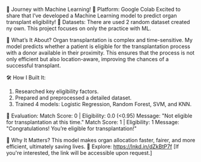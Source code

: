 🌟 Journey with Machine Learning! 🌟
Platform: Google Colab
Excited to share that I’ve developed a Machine Learning model to predict organ transplant eligibility! 🚀
Datasets:
There are used 2 random dataset created ny own. This project focuses on only the practice with ML.

🧠 What’s It About?
Organ transplantation is complex and time-sensitive. My model predicts whether a patient is eligible for the transplantation process with a donor available in their proximity. This ensures that the process is not only efficient but also location-aware, improving the chances of a successful transplant.

🛠️ How I Built It:
1. Researched key eligibility factors.
2. Prepared and preprocessed a detailed dataset.
3. Trained 4 models: Logistic Regression, Random Forest, SVM, and KNN.

🧪 Evaluation:
Match Score: 0 | Eligibility: 0.0 (<0.95)
Message: "Not eligible for transplantation at this time."
Match Score: 1 | Eligibility: 1
Message: "Congratulations! You’re eligible for transplantation!"

🚀 Why It Matters?
This model makes organ allocation faster, fairer, and more efficient, ultimately saving lives.
🔗 Explore: https://lnkd.in/dZkBtP7f 
[If you're interested, the link will be accessible upon request.]

